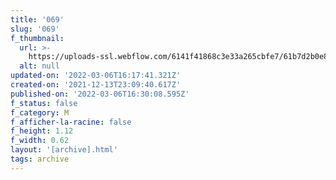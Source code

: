 ```yaml
---
title: '069'
slug: '069'
f_thumbnail:
  url: >-
    https://uploads-ssl.webflow.com/6141f41868c3e33a265cbfe7/61b7d2b0e8692971ee6bdcac_069.jpg
  alt: null
updated-on: '2022-03-06T16:17:41.321Z'
created-on: '2021-12-13T23:09:40.617Z'
published-on: '2022-03-06T16:30:08.595Z'
f_status: false
f_category: M
f_afficher-la-racine: false
f_height: 1.12
f_width: 0.62
layout: '[archive].html'
tags: archive
---
```




